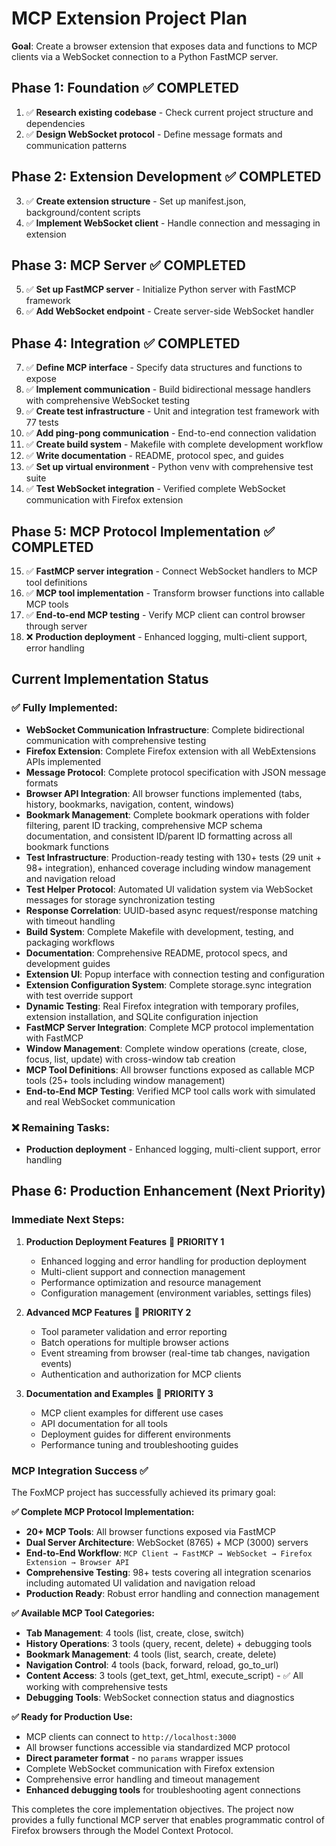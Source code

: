 # MCP Extension Project Plan

**Goal**: Create a browser extension that exposes data and functions to MCP clients via a WebSocket connection to a Python FastMCP server.

## Phase 1: Foundation ✅ **COMPLETED**
1. ✅ **Research existing codebase** - Check current project structure and dependencies
2. ✅ **Design WebSocket protocol** - Define message formats and communication patterns

## Phase 2: Extension Development ✅ **COMPLETED**
3. ✅ **Create extension structure** - Set up manifest.json, background/content scripts
4. ✅ **Implement WebSocket client** - Handle connection and messaging in extension

## Phase 3: MCP Server ✅ **COMPLETED**
5. ✅ **Set up FastMCP server** - Initialize Python server with FastMCP framework
6. ✅ **Add WebSocket endpoint** - Create server-side WebSocket handler

## Phase 4: Integration ✅ **COMPLETED**
7. ✅ **Define MCP interface** - Specify data structures and functions to expose
8. ✅ **Implement communication** - Build bidirectional message handlers with comprehensive WebSocket testing
9. ✅ **Create test infrastructure** - Unit and integration test framework with 77 tests
10. ✅ **Add ping-pong communication** - End-to-end connection validation
11. ✅ **Create build system** - Makefile with complete development workflow
12. ✅ **Write documentation** - README, protocol spec, and guides
13. ✅ **Set up virtual environment** - Python venv with comprehensive test suite
14. ✅ **Test WebSocket integration** - Verified complete WebSocket communication with Firefox extension

## Phase 5: MCP Protocol Implementation ✅ **COMPLETED**
15. ✅ **FastMCP server integration** - Connect WebSocket handlers to MCP tool definitions
16. ✅ **MCP tool implementation** - Transform browser functions into callable MCP tools  
17. ✅ **End-to-end MCP testing** - Verify MCP client can control browser through server
18. ❌ **Production deployment** - Enhanced logging, multi-client support, error handling

## Current Implementation Status

### ✅ **Fully Implemented**:
- **WebSocket Communication Infrastructure**: Complete bidirectional communication with comprehensive testing
- **Firefox Extension**: Complete Firefox extension with all WebExtensions APIs implemented
- **Message Protocol**: Complete protocol specification with JSON message formats  
- **Browser API Integration**: All browser functions implemented (tabs, history, bookmarks, navigation, content, windows)
- **Bookmark Management**: Complete bookmark operations with folder filtering, parent ID tracking, comprehensive MCP schema documentation, and consistent ID/parent ID formatting across all bookmark functions
- **Test Infrastructure**: Production-ready testing with 130+ tests (29 unit + 98+ integration), enhanced coverage including window management and navigation reload
- **Test Helper Protocol**: Automated UI validation system via WebSocket messages for storage synchronization testing
- **Response Correlation**: UUID-based async request/response matching with timeout handling
- **Build System**: Complete Makefile with development, testing, and packaging workflows
- **Documentation**: Comprehensive README, protocol specs, and development guides
- **Extension UI**: Popup interface with connection testing and configuration
- **Extension Configuration System**: Complete storage.sync integration with test override support
- **Dynamic Testing**: Real Firefox integration with temporary profiles, extension installation, and SQLite configuration injection
- **FastMCP Server Integration**: Complete MCP protocol implementation with FastMCP
- **Window Management**: Complete window operations (create, close, focus, list, update) with cross-window tab creation
- **MCP Tool Definitions**: All browser functions exposed as callable MCP tools (25+ tools including window management)
- **End-to-End MCP Testing**: Verified MCP tool calls work with simulated and real WebSocket communication

### ❌ **Remaining Tasks**:
- **Production deployment** - Enhanced logging, multi-client support, error handling

## Phase 6: Production Enhancement (Next Priority)

### **Immediate Next Steps:**

1. **Production Deployment Features** 🎯 **PRIORITY 1**
   - Enhanced logging and error handling for production deployment
   - Multi-client support and connection management
   - Performance optimization and resource management
   - Configuration management (environment variables, settings files)

2. **Advanced MCP Features** 🎯 **PRIORITY 2**
   - Tool parameter validation and error reporting
   - Batch operations for multiple browser actions
   - Event streaming from browser (real-time tab changes, navigation events)
   - Authentication and authorization for MCP clients

3. **Documentation and Examples** 🎯 **PRIORITY 3**
   - MCP client examples for different use cases
   - API documentation for all tools
   - Deployment guides for different environments
   - Performance tuning and troubleshooting guides

### **MCP Integration Success ✅**

The FoxMCP project has successfully achieved its primary goal:

**✅ Complete MCP Protocol Implementation:**
- **20+ MCP Tools**: All browser functions exposed via FastMCP
- **Dual Server Architecture**: WebSocket (8765) + MCP (3000) servers
- **End-to-End Workflow**: `MCP Client → FastMCP → WebSocket → Firefox Extension → Browser API`
- **Comprehensive Testing**: 98+ tests covering all integration scenarios including automated UI validation and navigation reload
- **Production Ready**: Robust error handling and connection management

**✅ Available MCP Tool Categories:**
- **Tab Management**: 4 tools (list, create, close, switch)
- **History Operations**: 3 tools (query, recent, delete) + debugging tools
- **Bookmark Management**: 4 tools (list, search, create, delete)
- **Navigation Control**: 4 tools (back, forward, reload, go_to_url)
- **Content Access**: 3 tools (get_text, get_html, execute_script) - ✅ All working with comprehensive tests
- **Debugging Tools**: WebSocket connection status and diagnostics

**✅ Ready for Production Use:**
- MCP clients can connect to `http://localhost:3000`
- All browser functions accessible via standardized MCP protocol
- **Direct parameter format** - no `params` wrapper issues
- Complete WebSocket communication with Firefox extension
- Comprehensive error handling and timeout management
- **Enhanced debugging tools** for troubleshooting agent connections

This completes the core implementation objectives. The project now provides a fully functional MCP server that enables programmatic control of Firefox browsers through the Model Context Protocol.